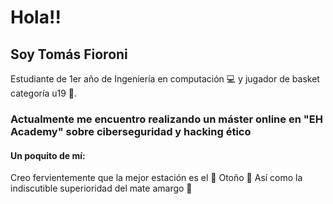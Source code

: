 # Hola!!
## Soy Tomás Fioroni
Estudiante de 1er año de Ingeniería en computación :computer: y jugador de basket categoría u19 :basketball:.

### Actualmente me encuentro realizando un máster online en __"EH Academy"__ sobre ciberseguridad y hacking ético

#### Un poquito de mí:
Creo fervientemente que la mejor estación es el :fallen_leaf: Otoño :fallen_leaf:
Así como la indiscutible superioridad del mate amargo :mate:

